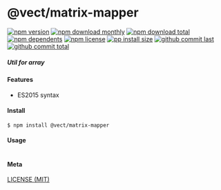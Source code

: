 # @vect/matrix-mapper

[![npm version][badge-npm-version]][url-npm]
[![npm download monthly][badge-npm-download-monthly]][url-npm]
[![npm download total][badge-npm-download-total]][url-npm]
[![npm dependents][badge-npm-dependents]][url-github]
[![npm license][badge-npm-license]][url-npm]
[![pp install size][badge-pp-install-size]][url-pp]
[![github commit last][badge-github-last-commit]][url-github]
[![github commit total][badge-github-commit-count]][url-github]

[//]: <> (Shields)
[badge-npm-version]: https://flat.badgen.net/npm/cell/@vect/matrix-mapper
[badge-npm-download-monthly]: https://flat.badgen.net/npm/dm/@vect/matrix-mapper
[badge-npm-download-total]:https://flat.badgen.net/npm/dt/@vect/matrix-mapper
[badge-npm-dependents]: https://flat.badgen.net/npm/dependents/@vect/matrix-mapper
[badge-npm-license]: https://flat.badgen.net/npm/license/@vect/matrix-mapper
[badge-pp-install-size]: https://flat.badgen.net/packagephobia/install/@vect/matrix-mapper
[badge-github-last-commit]: https://flat.badgen.net/github/last-commit/hoyeungw/vect
[badge-github-commit-count]: https://flat.badgen.net/github/commits/hoyeungw/vect

[//]: <> (Link)
[url-npm]: https://npmjs.org/package/@vect/matrix-mapper
[url-pp]: https://packagephobia.now.sh/result?p=@vect/matrix-mapper
[url-github]: https://github.com/hoyeungw/vect

##### Util for array

#### Features

- ES2015 syntax

#### Install
```console
$ npm install @vect/matrix-mapper
```

#### Usage
```js
```

#### Meta
[LICENSE (MIT)](LICENSE)
